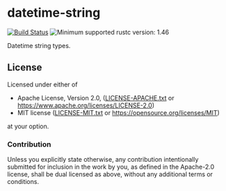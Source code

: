 # datetime-string

[![Build Status](https://gitlab.com/lo48576/datetime-string/badges/develop/pipeline.svg)](https://gitlab.com/lo48576/datetime-string/pipelines/)
![Minimum supported rustc version: 1.46](https://img.shields.io/badge/rustc-1.46+-lightgray.svg)

Datetime string types.

## License

Licensed under either of

* Apache License, Version 2.0, ([LICENSE-APACHE.txt](LICENSE-APACHE.txt) or
  <https://www.apache.org/licenses/LICENSE-2.0>)
* MIT license ([LICENSE-MIT.txt](LICENSE-MIT.txt) or
  <https://opensource.org/licenses/MIT>)

at your option.

### Contribution

Unless you explicitly state otherwise, any contribution intentionally submitted
for inclusion in the work by you, as defined in the Apache-2.0 license, shall be
dual licensed as above, without any additional terms or conditions.
